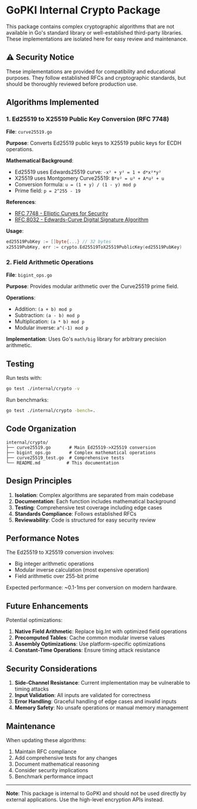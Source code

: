 # GoPKI Internal Crypto Package

This package contains complex cryptographic algorithms that are not available in Go's standard library or well-established third-party libraries. These implementations are isolated here for easy review and maintenance.

## ⚠️ Security Notice

These implementations are provided for compatibility and educational purposes. They follow established RFCs and cryptographic standards, but should be thoroughly reviewed before production use.

## Algorithms Implemented

### 1. Ed25519 to X25519 Public Key Conversion (RFC 7748)

**File**: `curve25519.go`

**Purpose**: Converts Ed25519 public keys to X25519 public keys for ECDH operations.

**Mathematical Background**:
- Ed25519 uses Edwards25519 curve: `-x² + y² = 1 + d*x²*y²`
- X25519 uses Montgomery Curve25519: `B*v² = u³ + A*u² + u`
- Conversion formula: `u = (1 + y) / (1 - y) mod p`
- Prime field: `p = 2^255 - 19`

**References**:
- [RFC 7748 - Elliptic Curves for Security](https://tools.ietf.org/html/rfc7748)
- [RFC 8032 - Edwards-Curve Digital Signature Algorithm](https://tools.ietf.org/html/rfc8032)

**Usage**:
```go
ed25519PubKey := []byte{...} // 32 bytes
x25519PubKey, err := crypto.Ed25519ToX25519PublicKey(ed25519PubKey)
```

### 2. Field Arithmetic Operations

**File**: `bigint_ops.go`

**Purpose**: Provides modular arithmetic over the Curve25519 prime field.

**Operations**:
- Addition: `(a + b) mod p`
- Subtraction: `(a - b) mod p`
- Multiplication: `(a * b) mod p`
- Modular inverse: `a^(-1) mod p`

**Implementation**: Uses Go's `math/big` library for arbitrary precision arithmetic.

## Testing

Run tests with:
```bash
go test ./internal/crypto -v
```

Run benchmarks:
```bash
go test ./internal/crypto -bench=.
```

## Code Organization

```
internal/crypto/
├── curve25519.go       # Main Ed25519->X25519 conversion
├── bigint_ops.go       # Complex mathematical operations
├── curve25519_test.go  # Comprehensive tests
└── README.md          # This documentation
```

## Design Principles

1. **Isolation**: Complex algorithms are separated from main codebase
2. **Documentation**: Each function includes mathematical background
3. **Testing**: Comprehensive test coverage including edge cases
4. **Standards Compliance**: Follows established RFCs
5. **Reviewability**: Code is structured for easy security review

## Performance Notes

The Ed25519 to X25519 conversion involves:
- Big integer arithmetic operations
- Modular inverse calculation (most expensive operation)
- Field arithmetic over 255-bit prime

Expected performance: ~0.1-1ms per conversion on modern hardware.

## Future Enhancements

Potential optimizations:
1. **Native Field Arithmetic**: Replace big.Int with optimized field operations
2. **Precomputed Tables**: Cache common modular inverse values
3. **Assembly Optimizations**: Use platform-specific optimizations
4. **Constant-Time Operations**: Ensure timing attack resistance

## Security Considerations

1. **Side-Channel Resistance**: Current implementation may be vulnerable to timing attacks
2. **Input Validation**: All inputs are validated for correctness
3. **Error Handling**: Graceful handling of edge cases and invalid inputs
4. **Memory Safety**: No unsafe operations or manual memory management

## Maintenance

When updating these algorithms:
1. Maintain RFC compliance
2. Add comprehensive tests for any changes
3. Document mathematical reasoning
4. Consider security implications
5. Benchmark performance impact

---

**Note**: This package is internal to GoPKI and should not be used directly by external applications. Use the high-level encryption APIs instead.